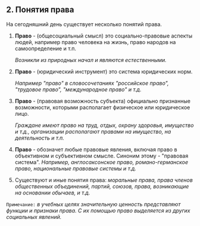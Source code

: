 ## 2. Понятия права

На сегодняшний день существует несколько понятий права.

1. **Право** - (общесоциальный смысл) это социально-правовые аспекты людей, например право человека на жизнь, право народов на самоопределение и т.п.

   *Возникли из природных начал и являются естественными.*

2. **Право** - (юридический инструмент) это система юридических норм. 

   *Например "право" в словосочетаниях "российское право", "трудовое право", "международное право" и т.д.*

3. **Право** - (правовая возможность субъекта) официально признанные возможности, которыми располагает физическое или юридическое лицо. 

   *Граждане имеют право на труд, отдых, охрану здоровья, имущество и т.д., организации располагают правами на имущество, на деятельность и т.п.*

4. **Право** - обозначет любые правовые явления, включая право в объективном и субъективном смысле. Синоним этому - "правовая система".
   *Например, англосаксонское право, романо-германское право, национальные правовые системы и т.д.*

5. Существуют и иные понятия права: *моральные права, права членов общественных объединений, партий, союзов, права, возникающие на основании обычаев, и т.д.*

`Примечание:` *в учебных целях значительную ценность представляют функции и признаки права. С их помощью право выделяется из других социальных явлений.*
